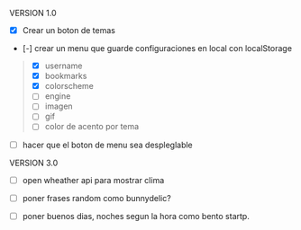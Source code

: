 VERSION 1.0
- [x] Crear un boton de temas
- [-] crear un menu que guarde configuraciones en local con localStorage

> - [x] username
> - [x] bookmarks
> - [x] colorscheme
> - [ ] engine
> - [ ] imagen
> - [ ] gif
> - [ ] color de acento por tema

- [ ] hacer que el boton de menu sea despleglable

VERSION 3.0
- [ ] open wheather api para mostrar clima
- [ ] poner frases random como bunnydelic?
- [ ] poner buenos dias, noches segun la hora como bento startp.


